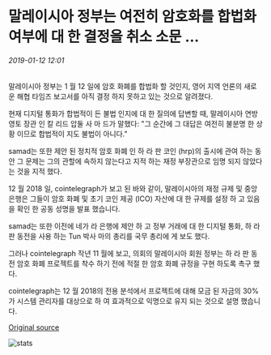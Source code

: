 # 말레이시아 정부는 여전히 암호화를 합법화 여부에 대 한 결정을 취소 소문 ...

###### 2019-01-12 12:01

말레이시아 정부는 1 월 12 일에 암호 화폐를 합법화 할 것인지, 영어 지역 언론의 새로운 해협 타임즈 보고서를 아직 결정 하지 못하고 있는 것으로 알려졌다.

현재 디지털 통화가 합법적이 든 불법 인지에 대 한 질의에 답변할 때, 말레이시아 연방 영토 장관 인 칼 리드 압둘 사 마 드가 말했다: "그 순간에 그 대답은 여전히 불분명 한 상황 이므로 합법적이 지도 불법이 아니다."

samad는 또한 제안 된 정치적 암호 화폐 인 하 라 판 코인 (hrp)의 출시에 관여 하는 동안 그 문제는 그의 관할에 속하지 않는다고 지적 하는 재정 부장관으로 임명 되지 않았다는 것을 지적 했다.

12 월 2018 일, cointelegraph가 보고 된 바와 같이, 말레이시아의 재정 규제 및 중앙 은행은 그들이 암호 화폐 및 초기 코인 제공 (ICO) 자산에 대 한 규제를 설정 하 고 있음을 확인 한 공동 성명을 발표 했습니다.

samad는 또한 이전에 네가 라 은행에 제안 하 고 정부 거래에 대 한 디지털 통화, 하 라 판 동전을 사용 하는 Tun 박사 마의 총리를 국무 총리에 게 보도 했다.

그러나 cointelegraph 작년 11 월에 보고, 의회의 말레이시아 회원 정부는 하 라 판 동전 암호 화폐 프로젝트를 착수 하기 전에 적절 한 암호 화폐 규정을 구현 하도록 촉구 했다.

cointelegraph는 12 월 2018의 전용 분석에서 프로젝트에 대해 모금 된 자금의 30%가 시스템 관리자를 대상으로 하 여 효과적으로 익명으로 유지 되는 것으로 설명 했습니다.

[Original source](https://cointelegraph.com/news/malaysian-government-reportedly-still-undecided-on-whether-to-legalize-crypto)

![stats](https://c.statcounter.com/11760860/0/a89fa40b/1/ "stats")